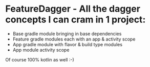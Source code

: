 # FeatureDagger - All the dagger concepts I can cram in 1 project:
* Base gradle module bringing in base dependencies
* Feature gradle modules each with an app & activity scope
* App gradle module with flavor & build type modules 
* App module activity scope

Of course 100% kotlin as well :-)
